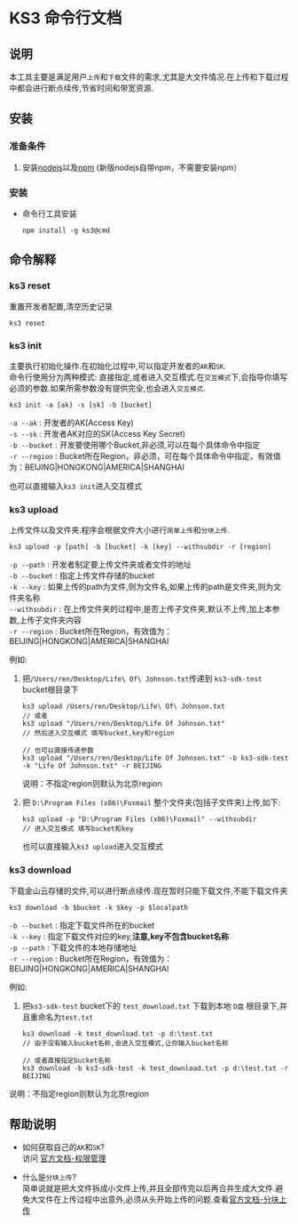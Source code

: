 # KS3 命令行文档


## 说明

本工具主要是满足用户`上传`和`下载`文件的需求,尤其是大文件情况.在上传和下载过程中都会进行断点续传,节省时间和带宽资源.

## 安装


### 准备条件
1. 安装[nodejs](http://nodejs.org/)以及[npm](https://www.npmjs.org) (新版nodejs自带npm，不需要安装npm）

### 安装

- 命令行工具安装

	```
	npm install -g ks3@cmd
	```

## 命令解释

### ks3 reset   
重置开发者配置,清空历史记录

```
ks3 reset
```


### ks3 init   
主要执行初始化操作.在初始化过程中,可以指定开发者的`AK`和`SK`.    
命令行使用分为两种模式: 直接指定,或者进入交互模式.在`交互模式`下,会指导你填写必须的参数.如果所需参数没有提供完全,也会进入`交互模式`.

```
ks3 init -a [ak] -s [sk] -b [bucket]
```

`-a --ak` : 开发者的AK(Access Key)   
`-s --sk` : 开发者AK对应的SK(Access Key Secret)   
`-b --bucket` : 开发要使用哪个Bucket,非必须,可以在每个具体命令中指定    
`-r --region` : Bucket所在Region，非必须，可在每个具体命令中指定，有效值为：BEIJING|HONGKONG|AMERICA|SHANGHAI

也可以直接输入`ks3 init`进入交互模式

### ks3 upload   
上传文件以及文件夹.程序会根据文件大小进行`简单上传`和`分块上传`.

```
ks3 upload -p [path] -b [bucket] -k [key] --withsubdir -r [region]
```
`-p --path` : 开发者制定要上传文件夹或者文件的地址   
`-b --bucket` : 指定上传文件存储的bucket   
`-k --key` : 如果上传的path为文件,则为文件名,如果上传的path是文件夹,则为文件夹名称   
`--withsubdir` : 在上传文件夹的过程中,是否上传子文件夹,默认不上传,加上本参数,上传子文件夹内容    
`-r --region` : Bucket所在Region，有效值为：BEIJING|HONGKONG|AMERICA|SHANGHAI

例如:   

1. 把`/Users/ren/Desktop/Life\ Of\ Johnson.txt`传递到 `ks3-sdk-test` bucket根目录下

	```
	ks3 upload /Users/ren/Desktop/Life\ Of\ Johnson.txt
	// 或者
	ks3 upload "/Users/ren/Desktop/Life Of Johnson.txt"
	// 然后进入交互模式 填写bucket,key和region
	
	// 也可以直接传递参数
	ks3 upload "/Users/ren/Desktop/Life Of Johnson.txt" -b ks3-sdk-test -k "Life Of Johnson.txt" -r BEIJING
	
	```
	说明：不指定region则默认为北京region
2.  把 `D:\Program Files (x86)\Foxmail` 整个文件夹(包括子文件夹)上传,如下:

	```
	ks3 upload -p "D:\Program Files (x86)\Foxmail" --withsubdir
	// 进入交互模式 填写bucket和key
	```

	也可以直接输入`ks3 upload`进入交互模式

### ks3 download

下载金山云存储的文件,可以进行断点续传.现在暂时只能下载文件,不能下载文件夹

```
ks3 download -b $bucket -k $key -p $localpath
```
	
`-b --bucket` : 指定下载文件所在的bucket   
`-k --key` : 指定下载文件对应的key,**注意,key不包含bucket名称**   
`-p --path` : 下载文件的本地存储地址    
`-r --region` : Bucket所在Region，有效值为：BEIJING|HONGKONG|AMERICA|SHANGHAI

例如:

1. 把`ks3-sdk-test` bucket下的 `test_download.txt` 下载到本地 `D盘` 根目录下,并且重命名为`test.txt`

	```
	ks3 download -k test_download.txt -p d:\test.txt
	// 由于没有输入bucket名称,会进入交互模式,让你输入bucket名称
	
	// 或者直接指定bucket名称
	ks3 download -b ks3-sdk-test -k test_download.txt -p d:\test.txt -r BEIJING
	```
说明：不指定region则默认为北京region

## 帮助说明

- 如何获取自己的`AK`和`SK`?   
访问 [官方文档-权限管理](http://ks3.ksyun.com/doc/console/index.html#%E6%9D%83%E9%99%90%E7%AE%A1%E7%90%86)

- 什么是`分块上传`?   
  简单说就是把大文件拆成小文件上传,并且全部传完以后再合并生成大文件.避免大文件在上传过程中出意外,必须从头开始上传的问题.查看[官方文档-分块上传](http://ks3.ksyun.com/doc/api/multipart_upload.html)
